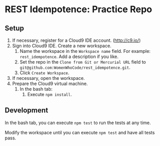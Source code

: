 # REST Idempotence: Practice Repo

## Setup

1. If necessary, register for a Cloud9 IDE account. (http://c9.io/)
2. Sign into Cloud9 IDE. Create a new workspace.
    1. Name the workspace in the `Workspace name` field. For example: `rest_idempotence`. Add a description if you like. 
    2. Set the repo in the `Clone from Git or Mercurial URL` field to `git@github.com:WomenWhoCode/rest_idempotence.git`.
    3. Click `Create Workspace`.
3. If necessary, open the workspace.
4. Prepare the Cloud9 virtual machine.
    1. In the bash tab:
        1. Execute `npm install`.

## Development

In the bash tab, you can execute `npm test` to run the tests at any time.

Modify the workspace until you can execute `npm test` and have all tests pass.
